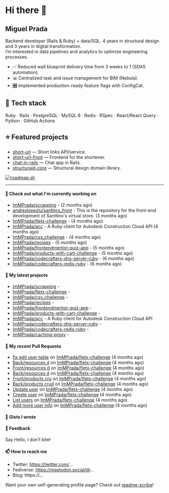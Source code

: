 # Hi there 👋

## Miguel Prada

Backend developer (Rails & Ruby) + data/SQL. 4 years in structural design and 3 years in digital transformation.  
I’m interested in data pipelines and analytics to optimize engineering processes.

- ✅ Reduced wall blueprint delivery time from 3 weeks to 1 (SDAS automation).  
- 📊 Centralized task and issue management for BIM (Nebula).  
- 🎛️ Implemented production-ready feature flags with ConfigCat.  

## 🧰 Tech stack
Ruby · Rails · PostgreSQL · MySQL 8 · Redis · RSpec · React/React Query · Python · GitHub Actions

## ⭐ Featured projects
- [short-url](https://github.com/ImMPrada/short-url) — Short links API/service.  
- [short-url-front](https://github.com/ImMPrada/short-url-front) — Frontend for the shortener.  
- [chat-in-rails](https://github.com/ImMPrada/chat-in-rails) — Chat app in Rails.  
- [structuraid-core](https://github.com/bro-garden/structuraid-core) — Structural design domain library.  

[![roadmap.sh](https://roadmap.sh/card/tall/677ec4e170129741a856785f?variant=dark)](https://roadmap.sh)

---

#### 👷 Check out what I'm currently working on

- [ImMPrada/scrapping](https://github.com/ImMPrada/scrapping) -  (2 months ago)
- [andreslopezlu/santtino_front](https://github.com/andreslopezlu/santtino_front) - This is the repository for the front-end development of Santtino&#39;s virtual store. (3 months ago)
- [ImMPrada/fletx-challenge](https://github.com/ImMPrada/fletx-challenge) -  (4 months ago)
- [ImMPrada/acc](https://github.com/ImMPrada/acc) - A Ruby client for Autodesk Construction Cloud API (4 months ago)
- [ImMPrada/csv_challenge](https://github.com/ImMPrada/csv_challenge) -  (4 months ago)
- [ImMPrada/recipes](https://github.com/ImMPrada/recipes) -  (5 months ago)
- [ImMPrada/frontendmentor-quiz-app](https://github.com/ImMPrada/frontendmentor-quiz-app) -  (5 months ago)
- [ImMPrada/products-with-cart-challenge](https://github.com/ImMPrada/products-with-cart-challenge) -  (5 months ago)
- [ImMPrada/codecrafters-dns-server-ruby](https://github.com/ImMPrada/codecrafters-dns-server-ruby) -  (6 months ago)
- [ImMPrada/codecrafters-redis-ruby](https://github.com/ImMPrada/codecrafters-redis-ruby) -  (6 months ago)

#### 🌱 My latest projects

- [ImMPrada/scrapping](https://github.com/ImMPrada/scrapping) - 
- [ImMPrada/fletx-challenge](https://github.com/ImMPrada/fletx-challenge) - 
- [ImMPrada/csv_challenge](https://github.com/ImMPrada/csv_challenge) - 
- [ImMPrada/recipes](https://github.com/ImMPrada/recipes) - 
- [ImMPrada/frontendmentor-quiz-app](https://github.com/ImMPrada/frontendmentor-quiz-app) - 
- [ImMPrada/products-with-cart-challenge](https://github.com/ImMPrada/products-with-cart-challenge) - 
- [ImMPrada/acc](https://github.com/ImMPrada/acc) - A Ruby client for Autodesk Construction Cloud API
- [ImMPrada/codecrafters-dns-server-ruby](https://github.com/ImMPrada/codecrafters-dns-server-ruby) - 
- [ImMPrada/codecrafters-redis-ruby](https://github.com/ImMPrada/codecrafters-redis-ruby) - 
- [ImMPrada/caching-proxy](https://github.com/ImMPrada/caching-proxy) - 

#### 🔨 My recent Pull Requests

- [fix edit user table](https://github.com/ImMPrada/fletx-challenge/pull/25) on [ImMPrada/fletx-challenge](https://github.com/ImMPrada/fletx-challenge) (4 months ago)
- [Back/resources d](https://github.com/ImMPrada/fletx-challenge/pull/24) on [ImMPrada/fletx-challenge](https://github.com/ImMPrada/fletx-challenge) (4 months ago)
- [Front/resources d](https://github.com/ImMPrada/fletx-challenge/pull/23) on [ImMPrada/fletx-challenge](https://github.com/ImMPrada/fletx-challenge) (4 months ago)
- [Back/resources d](https://github.com/ImMPrada/fletx-challenge/pull/22) on [ImMPrada/fletx-challenge](https://github.com/ImMPrada/fletx-challenge) (4 months ago)
- [Front/products cru](https://github.com/ImMPrada/fletx-challenge/pull/21) on [ImMPrada/fletx-challenge](https://github.com/ImMPrada/fletx-challenge) (4 months ago)
- [Back/products crud](https://github.com/ImMPrada/fletx-challenge/pull/20) on [ImMPrada/fletx-challenge](https://github.com/ImMPrada/fletx-challenge) (4 months ago)
- [Update user](https://github.com/ImMPrada/fletx-challenge/pull/19) on [ImMPrada/fletx-challenge](https://github.com/ImMPrada/fletx-challenge) (4 months ago)
- [Create user](https://github.com/ImMPrada/fletx-challenge/pull/18) on [ImMPrada/fletx-challenge](https://github.com/ImMPrada/fletx-challenge) (4 months ago)
- [List users](https://github.com/ImMPrada/fletx-challenge/pull/17) on [ImMPrada/fletx-challenge](https://github.com/ImMPrada/fletx-challenge) (4 months ago)
- [Add more user info](https://github.com/ImMPrada/fletx-challenge/pull/16) on [ImMPrada/fletx-challenge](https://github.com/ImMPrada/fletx-challenge) (4 months ago)

#### 📓 Gists I wrote



#### 💬 Feedback

Say Hello, I don't bite!

#### 📫 How to reach me

- Twitter: https://twitter.com/...
- Fediverse: https://mastodon.social/@...
- Blog: https://...

Want your own self-generating profile page? Check out [readme-scribe](https://github.com/muesli/readme-scribe)!
